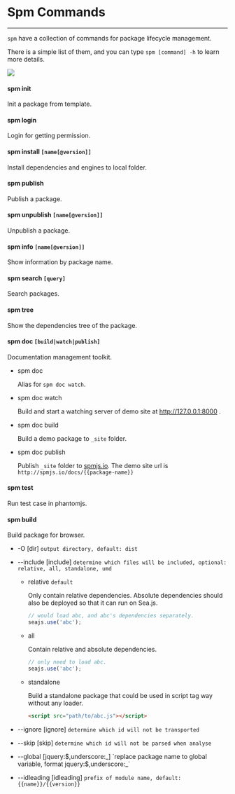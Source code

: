 # Spm Commands

---

`spm` have a collection of commands for package lifecycle management.

There is a simple list of them, and you can type `spm [command] -h` to learn more details.

![](https://t.alipayobjects.com/images/T1Rj8cXhl5XXXXXXXX.png)

#### spm init
Init a package from template.

#### spm login
Login for getting permission.

#### spm install `[name[@version]]`
Install dependencies and engines to local folder.

#### spm publish
Publish a package.

#### spm unpublish `[name[@version]]`
Unpublish a package.

#### spm info `[name[@version]]`
Show information by package name.

#### spm search `[query]`
Search packages.

#### spm tree
Show the dependencies tree of the package.

#### spm doc `[build|watch|publish]`
Documentation management toolkit.

* spm doc

  Alias for `spm doc watch`.

* spm doc watch

  Build and start a watching server of demo site at http://127.0.0.1:8000 .
  
* spm doc build

  Build a demo package to `_site` folder.

* spm doc publish

  Publish `_site` folder to [spmjs.io](http://spmjs.io/). The demo site url is `http://spmjs.io/docs/{{package-name}}`

#### spm test
Run test case in phantomjs.

#### spm build
Build package for browser.

* -O [dir] `output directory, default: dist`
* --include [include] `determine which files will be included, optional: relative, all, standalone, umd`
  - relative `default`

    Only contain relative dependencies. Absolute dependencies should also be deployed so that it can run on Sea.js.
    ```js
    // would load abc, and abc's dependencies separately.
    seajs.use('abc');
    ```
  - all

    Contain relative and absolute dependencies.
    ```js
    // only need to load abc.
    seajs.use('abc');
    ```
  - standalone

    Build a standalone package that could be used in script tag way without any loader.
    ```html
    <script src="path/to/abc.js"></script>
    ```

* --ignore [ignore] `determine which id will not be transported`
* --skip [skip] `determine which id will not be parsed when analyse`
* --global [jquery:$,underscore:_] `replace package name to global variable, format jquery:$,underscore:_`
* --idleading [idleading] `prefix of module name, default: {{name}}/{{version}}`
